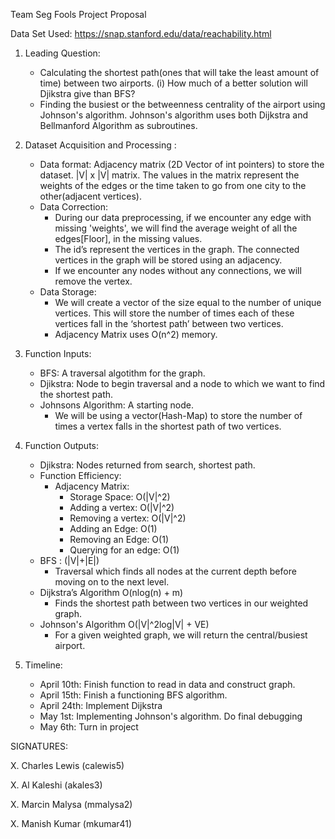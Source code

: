 ﻿Team Seg Fools Project Proposal

Data Set Used: <https://snap.stanford.edu/data/reachability.html>

1. Leading Question:
   - Calculating the shortest path(ones that will take the least amount of time) between two airports.
      (i) How much of a better solution will Djikstra give than BFS?
   - Finding the busiest or the betweenness centrality of the airport using Johnson's algorithm. Johnson's algorithm uses both Dijkstra and Bellmanford Algorithm as subroutines.
2. Dataset Acquisition and Processing :
   - Data format:
      Adjacency matrix (2D Vector of int pointers) to store the dataset. |V| x |V| matrix. The values in the matrix represent the weights of the edges or the time taken to go from one city to the other(adjacent vertices).
   - Data Correction:
      - During our data preprocessing, if we encounter any edge with missing 'weights', we will find the average weight of all the edges[Floor], in the missing values.
      - The id’s represent the vertices in the graph. The connected vertices in the graph will be stored using an adjacency.
      - If we encounter any nodes without any connections, we will remove the vertex.
   - Data Storage: 
      - We will create a vector of the size equal to the number of unique vertices. This will store the number of times each of these vertices fall in the ‘shortest path’ between two vertices.
      - Adjacency Matrix uses O(n^2) memory.
3. Function Inputs:
   - BFS: A traversal algotithm for the graph. 
   - Djikstra: Node to begin traversal and a node to which we want to find the shortest path.
   - Johnsons Algorithm: A starting node. 
      - We will be using a vector(Hash-Map) to store the number of times a vertex falls in the shortest path of two vertices.
4. Function Outputs: 
   - Djikstra: Nodes returned from search, shortest path.
   - Function Efficiency: 
      - Adjacency Matrix:
         - Storage Space: O(|V|^2)
         - Adding a vertex: O(|V|^2)
         - Removing a vertex: O(|V|^2)
         - Adding an Edge: O(1)
         - Removing an Edge: O(1)
         - Querying for an edge: O(1)
   - BFS : (|V|+|E|)
      - Traversal which finds all nodes at the current depth before moving on to the next level. 
   - Dijkstra’s Algorithm O(nlog(n) + m)
      - Finds the shortest path between two vertices in our weighted graph.
   - Johnson's Algorithm O(|V|^2log|V| + VE)
      - For a given weighted graph, we will return the central/busiest airport.

 
5. Timeline:
   - April 10th: Finish function to read in data and construct graph.
   - April 15th: Finish a functioning BFS algorithm. 
   - April 24th: Implement Dijkstra
   - May 1st: Implementing Johnson's algorithm. Do final debugging 
   - May 6th: Turn in project

SIGNATURES:

X. Charles Lewis (calewis5)

X. Al Kaleshi (akales3)

X. Marcin Malysa (mmalysa2)

X. Manish Kumar (mkumar41)
